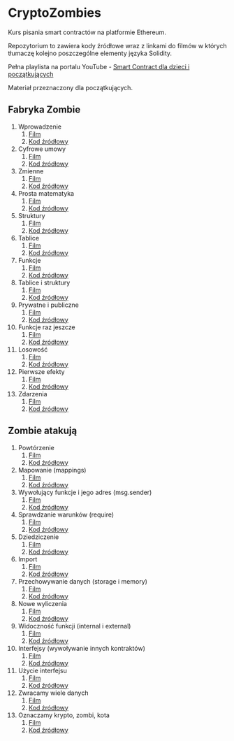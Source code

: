 # CryptoZombies
Kurs pisania smart contractów na platformie Ethereum.

Repozytorium to zawiera kody źródłowe wraz z linkami do filmów w których tłumaczę kolejno poszczególne elementy języka Solidity.

Pełna playlista na portalu YouTube - [Smart Contract dla dzieci i początkujących](https://www.youtube.com/playlist?list=PLUQAuzbjHTTN_--4BiHsYNf7BldBpZu4T)

Materiał przeznaczony dla początkujących.

## Fabryka Zombie

1. Wprowadzenie
	1. [Film](https://youtu.be/YL3i5PMUFZ8)
	2. [Kod źródłowy](https://github.com/CryptoDevTV/CryptoZombies/blob/master/01_ZombieFactory/1.sol)
2. Cyfrowe umowy
	1. [Film](https://youtu.be/V5AW1Fg_AIE)
	2. [Kod źródłowy](https://github.com/CryptoDevTV/CryptoZombies/blob/master/01_ZombieFactory/2.sol)
3. Zmienne
	1. [Film](https://youtu.be/HN9qwU5pZTA)
	2. [Kod źródłowy](https://github.com/CryptoDevTV/CryptoZombies/blob/master/01_ZombieFactory/3.sol)
4. Prosta matematyka
	1. [Film](https://youtu.be/BFqwYQdB3l0)
	2. [Kod źródłowy](https://github.com/CryptoDevTV/CryptoZombies/blob/master/01_ZombieFactory/4.sol)
5. Struktury
	1. [Film](https://youtu.be/w3b-TXpeF28)
	2. [Kod źródłowy](https://github.com/CryptoDevTV/CryptoZombies/blob/master/01_ZombieFactory/5.sol)
6. Tablice
	1. [Film](https://youtu.be/xmrHl_r_xYY)
	2. [Kod źródłowy](https://github.com/CryptoDevTV/CryptoZombies/blob/master/01_ZombieFactory/6.sol)
7. Funkcje
	1. [Film](https://youtu.be/Vs44jKouC0g)
	2. [Kod źródłowy](https://github.com/CryptoDevTV/CryptoZombies/blob/master/01_ZombieFactory/7.sol)
8. Tablice i struktury
	1. [Film](https://youtu.be/ikaAd9q5Ifs)
	2. [Kod źródłowy](https://github.com/CryptoDevTV/CryptoZombies/blob/master/01_ZombieFactory/8.sol)
9. Prywatne i publiczne
	1. [Film](https://youtu.be/DJHLzZuIBuo)
	2. [Kod źródłowy](https://github.com/CryptoDevTV/CryptoZombies/blob/master/01_ZombieFactory/9.sol)
10. Funkcje raz jeszcze
	1. [Film](https://youtu.be/Aj1Egn1cENM)
	2. [Kod źródłowy](https://github.com/CryptoDevTV/CryptoZombies/blob/master/01_ZombieFactory/10.sol)
11. Losowość
	1. [Film](https://youtu.be/APaOV0LXn2A)
	2. [Kod źródłowy](https://github.com/CryptoDevTV/CryptoZombies/blob/master/01_ZombieFactory/11.sol)
12. Pierwsze efekty
	1. [Film](https://youtu.be/oN9QOFc3D1g)
	2. [Kod źródłowy](https://github.com/CryptoDevTV/CryptoZombies/blob/master/01_ZombieFactory/12.sol)
13. Zdarzenia
	1. [Film](https://youtu.be/Nf9C5iTDOZY)
	2. [Kod źródłowy](https://github.com/CryptoDevTV/CryptoZombies/blob/master/01_ZombieFactory/13.sol)

## Zombie atakują 

1. Powtórzenie
	1. [Film]()
	2. [Kod źródłowy](https://github.com/CryptoDevTV/CryptoZombies/blob/master/02_ZombieAttackTheirVictims/1.sol)
2. Mapowanie (mappings)
	1. [Film]()
	2. [Kod źródłowy](https://github.com/CryptoDevTV/CryptoZombies/blob/master/02_ZombieAttackTheirVictims/2.sol)
3. Wywołujący funkcje i jego adres (msg.sender)
	1. [Film]()
	2. [Kod źródłowy](https://github.com/CryptoDevTV/CryptoZombies/blob/master/02_ZombieAttackTheirVictims/3.sol)
4. Sprawdzanie warunków (require)
	1. [Film]()
	2. [Kod źródłowy](https://github.com/CryptoDevTV/CryptoZombies/blob/master/02_ZombieAttackTheirVictims/4.sol)
5. Dziedziczenie
	1. [Film]()
	2. [Kod źródłowy](https://github.com/CryptoDevTV/CryptoZombies/blob/master/02_ZombieAttackTheirVictims/5.sol)
6. Import
	1. [Film]()
	2. [Kod źródłowy](https://github.com/CryptoDevTV/CryptoZombies/blob/master/02_ZombieAttackTheirVictims/6.sol)
7. Przechowywanie danych (storage i memory)
	1. [Film]()
	2. [Kod źródłowy](https://github.com/CryptoDevTV/CryptoZombies/blob/master/02_ZombieAttackTheirVictims/7.sol)
8. Nowe wyliczenia
	1. [Film]()
	2. [Kod źródłowy](https://github.com/CryptoDevTV/CryptoZombies/blob/master/02_ZombieAttackTheirVictims/8.sol)
9. Widoczność funkcji (internal i external)
	1. [Film]()
	2. [Kod źródłowy](https://github.com/CryptoDevTV/CryptoZombies/blob/master/02_ZombieAttackTheirVictims/9.sol)
10. Interfejsy (wywoływanie innych kontraktów)
	1. [Film]()
	2. [Kod źródłowy](https://github.com/CryptoDevTV/CryptoZombies/blob/master/02_ZombieAttackTheirVictims/10.sol)
11. Użycie interfejsu
	1. [Film]()
	2. [Kod źródłowy](https://github.com/CryptoDevTV/CryptoZombies/blob/master/02_ZombieAttackTheirVictims/11.sol)
12. Zwracamy wiele danych
	1. [Film]()
	2. [Kod źródłowy](https://github.com/CryptoDevTV/CryptoZombies/blob/master/02_ZombieAttackTheirVictims/12.sol)
13. Oznaczamy krypto, zombi, kota
	1. [Film]()
	2. [Kod źródłowy](https://github.com/CryptoDevTV/CryptoZombies/blob/master/02_ZombieAttackTheirVictims/13.sol)



